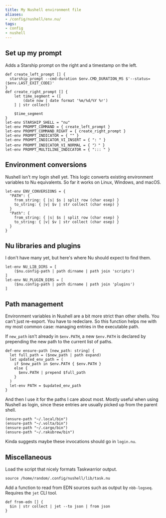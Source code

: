 ```yaml
---
title: My Nushell environment file
aliases:
- /config/nushell/env.nu/
tags:
- config
- nushell
---
```


## Set up my prompt

Adds a Starship prompt on the right and a timestamp on the left.

````nu
def create_left_prompt [] {
  starship prompt --cmd-duration $env.CMD_DURATION_MS $'--status=($env.LAST_EXIT_CODE)'
}
def create_right_prompt [] {
    let time_segment = ([
        (date now | date format '%m/%d/%Y %r')
    ] | str collect)

    $time_segment
}
let-env STARSHIP_SHELL = "nu"
let-env PROMPT_COMMAND = { create_left_prompt }
let-env PROMPT_COMMAND_RIGHT = { create_right_prompt }
let-env PROMPT_INDICATOR = { "" }
let-env PROMPT_INDICATOR_VI_INSERT = { ": " }
let-env PROMPT_INDICATOR_VI_NORMAL = { "〉" }
let-env PROMPT_MULTILINE_INDICATOR = { "::: " }
````

## Environment conversions

Nushell isn't my login shell yet.
This logic converts existing environment variables to Nu equivalents.
So far it works on Linux, Windows, and macOS.

````nu
let-env ENV_CONVERSIONS = {
  "PATH": {
    from_string: { |s| $s | split row (char esep) }
    to_string: { |v| $v | str collect (char esep) }
  }
  "Path": {
    from_string: { |s| $s | split row (char esep) }
    to_string: { |v| $v | str collect (char esep) }
  }
}
````

## Nu libraries and plugins

I don't have many yet, but here's where Nu should expect to find them.

````nu
let-env NU_LIB_DIRS = [
    ($nu.config-path | path dirname | path join 'scripts')
]
let-env NU_PLUGIN_DIRS = [
    ($nu.config-path | path dirname | path join 'plugins')
]
````

## Path management

Environment variables in Nushell are a bit more strict than other shells.
You can't just re-export.
You have to redeclare.
So this function helps me with my most common case:
managing entries in the executable path.

If `new_path` isn't already in `$env.PATH`,
a new `$env.PATH` is declared by prepending the new path to the current list of paths.

````nu
def-env ensure-path [new_path: string] {
  let full_path = ($new_path | path expand)
  let updated_env_path = (
    if $new_path in $env.PATH { $env.PATH }
    else {
      $env.PATH | prepend $full_path
    }
  )
  let-env PATH = $updated_env_path
}
````

And then I use it for the paths I care about most.
Mostly useful when using Nushell as login,
since these entries are usually picked up from the parent shell.

````nu
(ensure-path "~/.local/bin")
(ensure-path "~/.volta/bin")
(ensure-path "~/.cargo/bin")
(ensure-path "~/.rakubrew/bin")
````

Kinda suggests maybe these invocations should go in `login.nu`.

## Miscellaneous

Load the script that nicely formats Taskwarrior output.

````nu
source /home/random/.config/nushell/lib/task.nu
````

Add a function to read from EDN sources such as output by `nbb-logseq`.
Requires the `jet` CLI tool.

````nu
def from-edn [] {
  $in | str collect | jet --to json | from json
}
````
